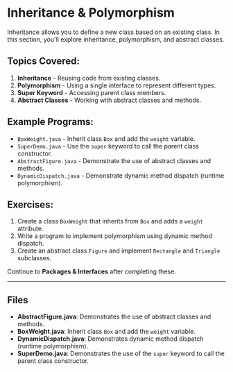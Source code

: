 # Inheritance & Polymorphism

Inheritance allows you to define a new class based on an existing class. In this section, you'll explore inheritance, polymorphism, and abstract classes.

## Topics Covered:
1. **Inheritance** - Reusing code from existing classes.
2. **Polymorphism** - Using a single interface to represent different types.
3. **Super Keyword** - Accessing parent class members.
4. **Abstract Classes** - Working with abstract classes and methods.

## Example Programs:
- `BoxWeight.java` - Inherit class `Box` and add the `weight` variable.
- `SuperDemo.java` - Use the `super` keyword to call the parent class constructor.
- `AbstractFigure.java` - Demonstrate the use of abstract classes and methods.
- `DynamicDispatch.java` - Demonstrate dynamic method dispatch (runtime polymorphism).

## Exercises:
1. Create a class `BoxWeight` that inherits from `Box` and adds a `weight` attribute.
2. Write a program to implement polymorphism using dynamic method dispatch.
3. Create an abstract class `Figure` and implement `Rectangle` and `Triangle` subclasses.

Continue to **Packages & Interfaces** after completing these.

---

## Files

- **AbstractFigure.java**: Demonstrates the use of abstract classes and methods.
- **BoxWeight.java**: Inherit class `Box` and add the `weight` variable.
- **DynamicDispatch.java**: Demonstrates dynamic method dispatch (runtime polymorphism).
- **SuperDemo.java**: Demonstrates the use of the `super` keyword to call the parent class constructor.